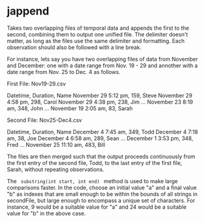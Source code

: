 # jappend
Takes two overlapping files of temporal data and appends the first to the second, combining them to output one unified file. The delimiter doesn't matter, as long as the files use the same delimiter and formatting. Each observation should also be followed with a line break.

For instance, lets say you have two overlapping files of data from November and December: one with a date range from Nov. 19 - 29 and annother with a date range from Nov. 25 to Dec. 4 as follows. 

First File: Nov19-29.csv

Datetime, Duration, Name
November 29 5:12 pm, 159, Steve
November 29 4:58 pm, 298, Carol
November 29 4:38 pm, 238, Jim
...
November 23 8:19 am, 348, John
...
November 19 2:05 am, 83, Sarah

Second File: Nov25-Dec4.csv

Datetime, Duration, Name
December 4 7:45 am, 349, Todd
December 4 7:18 am, 38, Joe
December 4 6:58 am, 289, Sean
...
December 1 3:53 pm, 348, Fred
...
November 25 11:10 am, 483, Bill

The files are then merged such that the output proceeds continuously from the first entry of the second file, Todd, to the last entry of the first file, Sarah, without repeating observations.

The <code> substring(int start, int end) </code> method is used to make large comparisons faster. In the code, choose an initial value "a" and a final value "b" as indexes that are small enough to be within the bounds of all strings in secondFile, but large enough to encompass a unique set of characters. For instance, 9 would be a suitable value for "a" and 24 would be a suitable value for "b" in the above case. 
